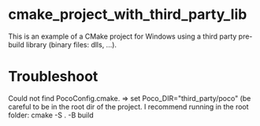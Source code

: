 # cmake_project_with_third_party_lib
This is an example of a CMake project for Windows using a third party pre-build library (binary files: dlls, ...).

# Troubleshoot
Could not find PocoConfig.cmake. => set Poco_DIR="third_party/poco" (be careful to be in the root dir of the project. I recommend running in the root folder: cmake -S . -B build

